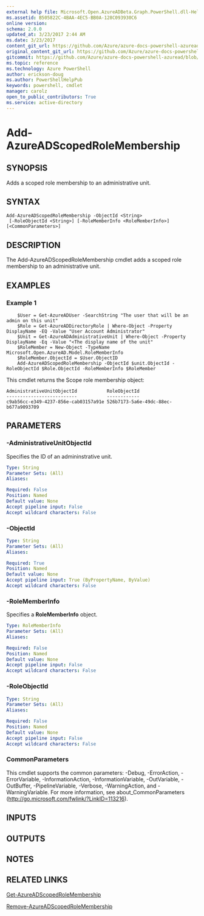 ```yaml
---
external help file: Microsoft.Open.AzureADBeta.Graph.PowerShell.dll-Help.xml
ms.assetid: B505822C-4BAA-4EC5-BB0A-128C093930C6
online version: 
schema: 2.0.0
updated_at: 3/23/2017 2:44 AM
ms.date: 3/23/2017
content_git_url: https://github.com/Azure/azure-docs-powershell-azuread/blob/live/Azure%20AD%20Cmdlets/AzureAD/v2/Add-AzureADScopedRoleMembership.md
original_content_git_url: https://github.com/Azure/azure-docs-powershell-azuread/blob/live/Azure%20AD%20Cmdlets/AzureAD/v2/Add-AzureADScopedRoleMembership.md
gitcommit: https://github.com/Azure/azure-docs-powershell-azuread/blob/12dd31ac5269483f6fb3b8ef503a074c46e59754/Azure%20AD%20Cmdlets/AzureAD/v2/Add-AzureADScopedRoleMembership.md
ms.topic: reference
ms.technology: Azure PowerShell
author: erickson-doug
ms.author: PowerShellHelpPub
keywords: powershell, cmdlet
manager: carolz
open_to_public_contributors: True
ms.service: active-directory
---
```


# Add-AzureADScopedRoleMembership

## SYNOPSIS
Adds a scoped role membership to an administrative unit.

## SYNTAX

```
Add-AzureADScopedRoleMembership -ObjectId <String>
 [-RoleObjectId <String>] [-RoleMemberInfo <RoleMemberInfo>] [<CommonParameters>]
```

## DESCRIPTION
The Add-AzureADScopedRoleMembership cmdlet adds a scoped role membership to an administrative unit.

## EXAMPLES

### Example 1

```
	$User = Get-AzureADUser -SearchString "The user that will be an admin on this unit"
	$Role = Get-AzureADDirectoryRole | Where-Object -Property DisplayName -EQ -Value "User Account Administrator"
	$Unit = Get-AzureADAdministrativeUnit | Where-Object -Property DisplayName -Eq -Value "<The display name of the unit"
	$RoleMember = New-Object -TypeName Microsoft.Open.AzureAD.Model.RoleMemberInfo
	$RoleMember.ObjectId = $User.ObjectID
	Add-AzureADScopedRoleMembership -ObjectId $unit.ObjectId -RoleObjectId $Role.ObjectId -RoleMemberInfo $RoleMember
```
This cmdlet returns the Scope role membership object:
 

	AdministrativeUnitObjectId           RoleObjectId
	--------------------------           ------------
	c9ab56cc-e349-4237-856e-cab03157a91e 526b7173-5a6e-49dc-88ec-b677a9093709


## PARAMETERS

### -AdministrativeUnitObjectId
Specifies the ID of an admininstrative unit.

```yaml
Type: String
Parameter Sets: (All)
Aliases: 

Required: False
Position: Named
Default value: None
Accept pipeline input: False
Accept wildcard characters: False
```

### -ObjectId
```yaml
Type: String
Parameter Sets: (All)
Aliases: 

Required: True
Position: Named
Default value: None
Accept pipeline input: True (ByPropertyName, ByValue)
Accept wildcard characters: False
```

### -RoleMemberInfo
Specifies a **RoleMemberInfo** object. 
```yaml
Type: RoleMemberInfo
Parameter Sets: (All)
Aliases: 

Required: False
Position: Named
Default value: None
Accept pipeline input: False
Accept wildcard characters: False
```

### -RoleObjectId
```yaml
Type: String
Parameter Sets: (All)
Aliases: 

Required: False
Position: Named
Default value: None
Accept pipeline input: False
Accept wildcard characters: False
```

### CommonParameters
This cmdlet supports the common parameters: -Debug, -ErrorAction, -ErrorVariable, -InformationAction, -InformationVariable, -OutVariable, -OutBuffer, -PipelineVariable, -Verbose, -WarningAction, and -WarningVariable. For more information, see about_CommonParameters (http://go.microsoft.com/fwlink/?LinkID=113216).

## INPUTS

## OUTPUTS

## NOTES

## RELATED LINKS

[Get-AzureADScopedRoleMembership](xref:AzureAD/v2/Get-AzureADScopedRoleMembership.md)

[Remove-AzureADScopedRoleMembership](xref:AzureAD/v2/Remove-AzureADScopedRoleMembership.md)

